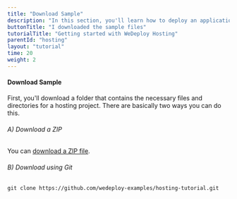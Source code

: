 ```yaml
---
title: "Download Sample"
description: "In this section, you'll learn how to deploy an application using WeDeploy Hosting."
buttonTitle: "I downloaded the sample files"
tutorialTitle: "Getting started with WeDeploy Hosting"
parentId: "hosting"
layout: "tutorial"
time: 20
weight: 2
---
```


#### Download Sample

First, you'll download a folder that contains the necessary files and directories for a hosting project. There are basically two ways you can do this.

###### A) Download a ZIP

You can [download a ZIP file](https://github.com/wedeploy-examples/hosting-tutorial/archive/master.zip).

###### B) Download using Git

```xml
git clone https://github.com/wedeploy-examples/hosting-tutorial.git
```
